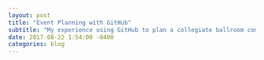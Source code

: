 ```yaml
---
layout: post
title: "Event Planning with GitHub"
subtitle: "My experience using GitHub to plan a collegiate ballroom competition"
date: 2017-08-22 1:54:00 -0400
categories: blog
---
```

